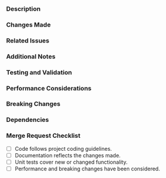 ### Description

<!-- Briefly describe the problem or user story this PR addresses. -->

### Changes Made

<!-- Detail the code changes made. Include code snippets or screenshots as needed. -->

### Related Issues

<!-- Link to related issues or feature requests. -->

### Additional Notes

<!-- Include any extra information or considerations for reviewers, such as impacted areas of the codebase or specific areas needing thorough review. -->

### Testing and Validation

<!-- Describe how the changes have been tested and validated. -->

### Performance Considerations

<!-- Discuss any performance implications of the changes. -->

### Breaking Changes

<!-- Indicate if the changes introduce any breaking changes and how they have been handled. -->

### Dependencies

<!-- List any new dependencies introduced by this PR and reasons for their inclusion. -->

### Merge Request Checklist

- [ ] Code follows project coding guidelines.
- [ ] Documentation reflects the changes made.
- [ ] Unit tests cover new or changed functionality.
- [ ] Performance and breaking changes have been considered.
